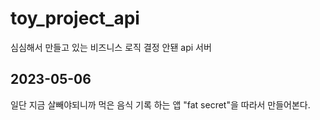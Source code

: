 # toy_project_api

심심해서 만들고 있는 비즈니스 로직 결정 안됀 api 서버

## 2023-05-06

일단 지금 살빼야되니까 먹은 음식 기록 하는 앱
"fat secret"을 따라서 만들어본다.
